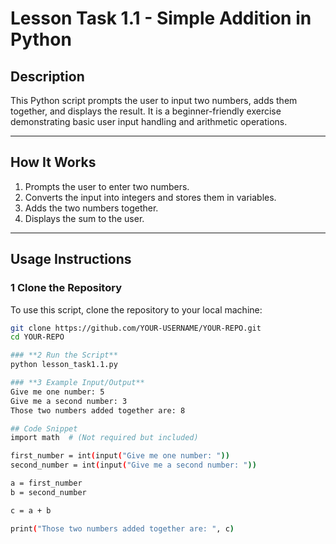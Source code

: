 # Lesson Task 1.1 - Simple Addition in Python

## Description  
This Python script prompts the user to input two numbers, adds them together, and displays the result. It is a beginner-friendly exercise demonstrating basic user input handling and arithmetic operations.

---

## How It Works  
1. Prompts the user to enter two numbers.  
2. Converts the input into integers and stores them in variables.  
3. Adds the two numbers together.  
4. Displays the sum to the user.

---

## Usage Instructions  
### **1 Clone the Repository**
To use this script, clone the repository to your local machine:
```sh
git clone https://github.com/YOUR-USERNAME/YOUR-REPO.git
cd YOUR-REPO

### **2 Run the Script**
python lesson_task1.1.py

### **3 Example Input/Output**
Give me one number: 5
Give me a second number: 3
Those two numbers added together are: 8

## Code Snippet
import math  # (Not required but included)

first_number = int(input("Give me one number: "))
second_number = int(input("Give me a second number: "))

a = first_number
b = second_number

c = a + b

print("Those two numbers added together are: ", c)
